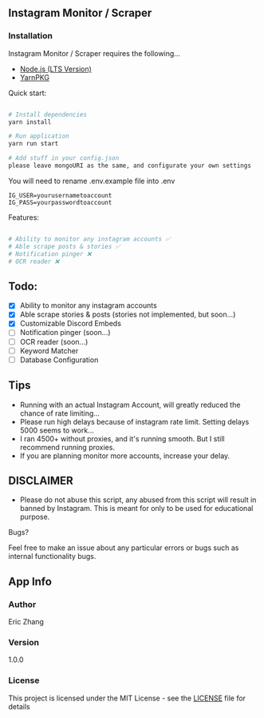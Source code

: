 ## Instagram Monitor / Scraper

### Installation

Instagram Monitor / Scraper requires the following...

- [Node.js (LTS Version)](http://nodejs.org/)
- [YarnPKG](https://yarnpkg.com/lang/en/docs/install/#windows-stable)

Quick start:

```bash

# Install dependencies
yarn install

# Run application
yarn run start

# Add stuff in your config.json
please leave mongoURI as the same, and configurate your own settings

```

You will need to rename .env.example file into .env

```
IG_USER=yourusernametoaccount
IG_PASS=yourpasswordtoaccount
```

Features:

```bash

# Ability to monitor any instagram accounts ✅
# Able scrape posts & stories ✅
# Notification pinger ❌
# OCR reader ❌

```

## Todo:

- [x] Ability to monitor any instagram accounts
- [x] Able scrape stories & posts (stories not implemented, but soon...)
- [x] Customizable Discord Embeds
- [ ] Notification pinger (soon...)
- [ ] OCR reader (soon...)
- [ ] Keyword Matcher
- [ ] Database Configuration

## Tips

- Running with an actual Instagram Account, will greatly reduced the chance of rate limiting...
- Please run high delays because of instagram rate limit. Setting delays 5000 seems to work...
- I ran 4500+ without proxies, and it's running smooth. But I still recommend running proxies.
- If you are planning monitor more accounts, increase your delay.

## DISCLAIMER

- Please do not abuse this script, any abused from this script will result in banned by Instagram. This is meant for only to be used for educational purpose.

Bugs?

Feel free to make an issue about any particular errors or bugs such as internal functionality bugs.

## App Info

### Author

Eric Zhang

### Version

1.0.0

### License

This project is licensed under the MIT License - see the [LICENSE](LICENSE) file for details

